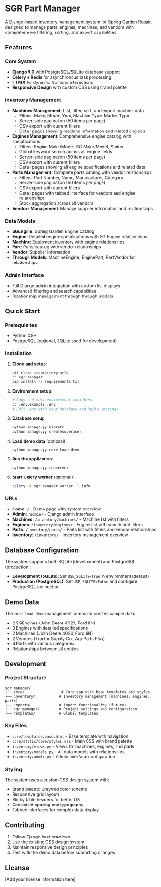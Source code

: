 # SGR Part Manager

A Django-based inventory management system for Spring Garden Repair, designed to manage parts, engines, machines, and vendors with comprehensive filtering, sorting, and export capabilities.

## Features

### Core System
- **Django 5.0** with PostgreSQL/SQLite database support
- **Celery + Redis** for asynchronous task processing
- **HTMX** for dynamic frontend interactions
- **Responsive Design** with custom CSS using brand palette

### Inventory Management
- **Machines Management**: List, filter, sort, and export machine data
  - Filters: Make, Model, Year, Machine Type, Market Type
  - Server-side pagination (50 items per page)
  - CSV export with current filters
  - Detail pages showing machine information and related engines
- **Engines Management**: Comprehensive engine catalog with specifications
  - Filters: Engine Make/Model, SG Make/Model, Status
  - Global keyword search across all engine fields
  - Server-side pagination (50 items per page)
  - CSV export with current filters
  - Detail pages showing all engine specifications and related data
- **Parts Management**: Complete parts catalog with vendor relationships
  - Filters: Part Number, Name, Manufacturer, Category
  - Server-side pagination (50 items per page)
  - CSV export with current filters
  - Detail pages with tabbed interface for vendors and engine relationships
  - Stock aggregation across all vendors
- **Vendors Management**: Manage supplier information and relationships

### Data Models
- **SGEngine**: Spring Garden Engine catalog
- **Engine**: Detailed engine specifications with SG Engine relationships
- **Machine**: Equipment inventory with engine relationships
- **Part**: Parts catalog with vendor relationships
- **Vendor**: Supplier information
- **Through Models**: MachineEngine, EnginePart, PartVendor for relationships

### Admin Interface
- Full Django admin integration with custom list displays
- Advanced filtering and search capabilities
- Relationship management through through models

## Quick Start

### Prerequisites
- Python 3.8+
- PostgreSQL (optional, SQLite used for development)

### Installation

1. **Clone and setup**:
   ```bash
   git clone <repository-url>
   cd sgr_manager
   pip install -r requirements.txt
   ```

2. **Environment setup**:
   ```bash
   # Copy and edit environment variables
   cp .env.example .env
   # Edit .env with your database and Redis settings
   ```

3. **Database setup**:
   ```bash
   python manage.py migrate
   python manage.py createsuperuser
   ```

4. **Load demo data** (optional):
   ```bash
   python manage.py core_load_demo
   ```

5. **Run the application**:
   ```bash
   python manage.py runserver
   ```

6. **Start Celery worker** (optional):
   ```bash
   celery -A sgr_manager worker -l info
   ```

### URLs

- **Home**: `/` - Demo page with system overview
- **Admin**: `/admin/` - Django admin interface
- **Machines**: `/inventory/machines/` - Machine list with filters
- **Engines**: `/inventory/engines/` - Engine list with search and filters
- **Parts**: `/inventory/parts/` - Parts list with filters and vendor relationships
- **Inventory**: `/inventory/` - Inventory management overview

## Database Configuration

The system supports both SQLite (development) and PostgreSQL (production):

- **Development (SQLite)**: Set `USE_SQLITE=True` in environment (default)
- **Production (PostgreSQL)**: Set `USE_SQLITE=False` and configure PostgreSQL connection

## Demo Data

The `core_load_demo` management command creates sample data:
- 2 SGEngines (John Deere 4020, Ford 8N)
- 3 Engines with detailed specifications
- 2 Machines (John Deere 4020, Ford 8N)
- 2 Vendors (Tractor Supply Co., AgriParts Plus)
- 4 Parts with various categories
- Relationships between all entities

## Development

### Project Structure
```
sgr_manager/
├── core/                 # Core app with base templates and styles
├── inventory/           # Inventory management (machines, engines, parts)
├── imports/             # Import functionality (future)
├── sgr_manager/         # Project settings and configuration
└── templates/           # Global templates
```

### Key Files
- `core/templates/base.html` - Base template with navigation
- `core/static/core/styles.css` - Main CSS with brand palette
- `inventory/views.py` - Views for machines, engines, and parts
- `inventory/models.py` - All data models with relationships
- `inventory/admin.py` - Admin interface configuration

### Styling
The system uses a custom CSS design system with:
- Brand palette: Gray/red color scheme
- Responsive grid layouts
- Sticky table headers for better UX
- Consistent spacing and typography
- Tabbed interfaces for complex data display

## Contributing

1. Follow Django best practices
2. Use the existing CSS design system
3. Maintain responsive design principles
4. Test with the demo data before submitting changes

## License

[Add your license information here]
